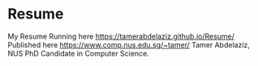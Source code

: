 # Resume
My Resume
Running here https://tamerabdelaziz.github.io/Resume/
Published here https://www.comp.nus.edu.sg/~tamer/
Tamer Abdelaziz, NUS PhD Candidate in Computer Science.
